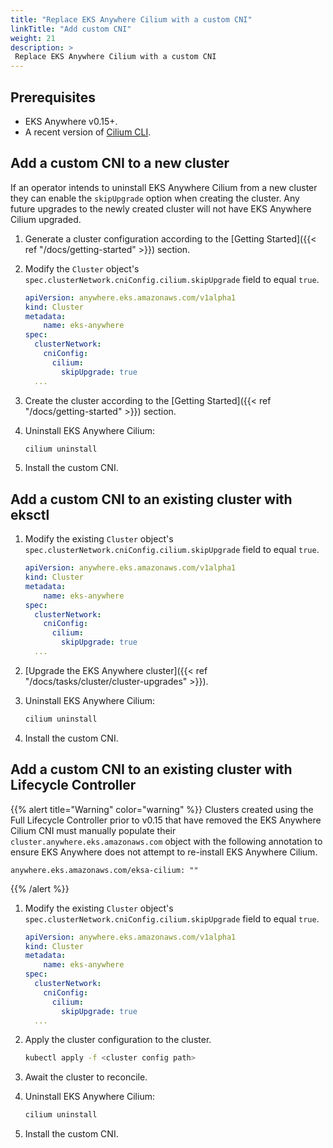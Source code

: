 ```yaml
---
title: "Replace EKS Anywhere Cilium with a custom CNI"
linkTitle: "Add custom CNI"
weight: 21
description: >
 Replace EKS Anywhere Cilium with a custom CNI
---
```


## Prerequisites

* EKS Anywhere v0.15+.
* A recent version of [Cilium CLI](https://github.com/cilium/cilium-cli).

## Add a custom CNI to a new cluster

If an operator intends to uninstall EKS Anywhere Cilium from a new cluster they can enable the `skipUpgrade`
option when creating the cluster. 
Any future upgrades to the newly created cluster will not have EKS Anywhere Cilium upgraded.

1. Generate a cluster configuration according to the [Getting Started]({{< ref "/docs/getting-started" >}}) section.

2. Modify the `Cluster` object's `spec.clusterNetwork.cniConfig.cilium.skipUpgrade` field to equal `true`.

    ```yaml
    apiVersion: anywhere.eks.amazonaws.com/v1alpha1
    kind: Cluster
    metadata:
        name: eks-anywhere
    spec:
      clusterNetwork:
        cniConfig:
          cilium:
            skipUpgrade: true
      ...
    ```

3. Create the cluster according to the [Getting Started]({{< ref "/docs/getting-started" >}}) section.

4. Uninstall EKS Anywhere Cilium:

    ```bash
    cilium uninstall
    ```

5. Install the custom CNI.

## Add a custom CNI to an existing cluster with eksctl

1. Modify the existing `Cluster` object's `spec.clusterNetwork.cniConfig.cilium.skipUpgrade` field to equal `true`.

    ```yaml
    apiVersion: anywhere.eks.amazonaws.com/v1alpha1
    kind: Cluster
    metadata:
        name: eks-anywhere
    spec:
      clusterNetwork:
        cniConfig:
          cilium:
            skipUpgrade: true
      ...
    ```

3. [Upgrade the EKS Anywhere cluster]({{< ref "/docs/tasks/cluster/cluster-upgrades" >}}).

4. Uninstall EKS Anywhere Cilium:

    ```bash
    cilium uninstall
    ```

5. Install the custom CNI.

## Add a custom CNI to an existing cluster with Lifecycle Controller

{{% alert title="Warning" color="warning" %}}
Clusters created using the Full Lifecycle Controller prior to v0.15 that have removed the EKS Anywhere Cilium CNI must manually populate their `cluster.anywhere.eks.amazonaws.com` object with the following annotation to ensure EKS Anywhere does not attempt to re-install EKS Anywhere Cilium.

```
anywhere.eks.amazonaws.com/eksa-cilium: ""
```
{{% /alert %}}

1. Modify the existing `Cluster` object's `spec.clusterNetwork.cniConfig.cilium.skipUpgrade` field to equal `true`.

    ```yaml
    apiVersion: anywhere.eks.amazonaws.com/v1alpha1
    kind: Cluster
    metadata:
        name: eks-anywhere
    spec:
      clusterNetwork:
        cniConfig:
          cilium:
            skipUpgrade: true
      ...
    ```

3. Apply the cluster configuration to the cluster.

    ```bash
    kubectl apply -f <cluster config path>
    ```

5. Await the cluster to reconcile.

4. Uninstall EKS Anywhere Cilium:

    ```bash
    cilium uninstall
    ```

5. Install the custom CNI.